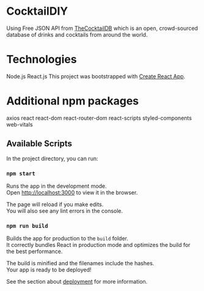 # CocktailDIY

Using Free JSON API from [TheCocktailDB](https://www.thecocktaildb.com/) which is an open, crowd-sourced database of drinks and cocktails from around the world.

# Technologies
Node.js
React.js 
This project was bootstrapped with [Create React App](https://github.com/facebook/create-react-app).

# Additional npm packages
axios
react
react-dom
react-router-dom
react-scripts
styled-components
web-vitals

## Available Scripts

In the project directory, you can run:

### `npm start`

Runs the app in the development mode.\
Open [http://localhost:3000](http://localhost:3000) to view it in the browser.

The page will reload if you make edits.\
You will also see any lint errors in the console.

### `npm run build`

Builds the app for production to the `build` folder.\
It correctly bundles React in production mode and optimizes the build for the best performance.

The build is minified and the filenames include the hashes.\
Your app is ready to be deployed!

See the section about [deployment](https://facebook.github.io/create-react-app/docs/deployment) for more information.
